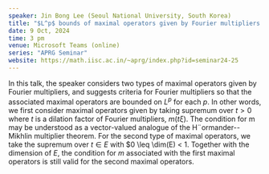 ```yaml
---
speaker: Jin Bong Lee (Seoul National University, South Korea)
title: "$L^p$ bounds of maximal operators given by Fourier multipliers with some dilation sets"
date: 9 Oct, 2024
time: 3 pm
venue: Microsoft Teams (online)
series: "APRG Seminar"
website: https://math.iisc.ac.in/~aprg/index.php?id=seminar24-25
---
```


In this talk, the speaker considers two types of maximal operators given by Fourier multipliers, and suggests criteria for Fourier multipliers so that the associated maximal operators
are bounded on $L^p$ for each $p$. In other words, we first consider maximal operators given by taking supremum over $t > 0$ where $t$ is a dilation factor of Fourier multipliers,
$m(t\xi)$. The condition for m may be understood as a vector-valued analogue of the H¨ormander--Mikhlin multiplier theorem. For the second type of maximal operators, we take the
supremum over $t \in E$ with $0 \leq \dim(E) < 1. Together with the dimension of $E$, the condition for $m$ associated with the first maximal operators is still valid for the second
maximal operators.
